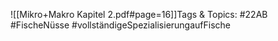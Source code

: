 
![[Mikro+Makro Kapitel 2.pdf#page=16]]Tags & Topics:
   #22AB
   #FischeNüsse
   #vollständigeSpezialisierungaufFische